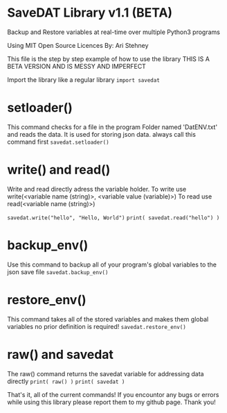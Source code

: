 # SaveDAT Library v1.1 (BETA)

 Backup and Restore variables at real-time over multiple 
 Python3 programs

 Using MIT Open Source Licences
 By: Ari Stehney

 This file is the step by step example of how to use the library
 THIS IS A BETA VERSION AND IS MESSY AND IMPERFECT

 Import the library like a regular library
`import savedat`


# setloader()

 This command checks for a file in the program
 Folder named 'DatENV.txt' and reads the data.
 It is used for storing json data.
 always call this command first
`savedat.setloader()`

# write() and read()

 Write and read directly adress the variable holder.
 To write use write(<variable name (string)>, <variable value (variable)>)
 To read use read(<variable name (string)>)

`savedat.write("hello", "Hello, World")`
`print( savedat.read("hello") )`

# backup_env()

 Use this command to backup all of your program's global variables
 to the json save file
`savedat.backup_env()`

# restore_env()

 This command takes all of the stored variables
 and makes them global variables
 no prior definition is required!
`savedat.restore_env()`

# raw() and savedat

 The raw() command returns the savedat variable for addressing 
 data directly
`print( raw() )`
`print( savedat )`

That's it, all of the current commands! 
If you encountor any bugs or errors while
using this library please report them to my github page.
Thank you!
